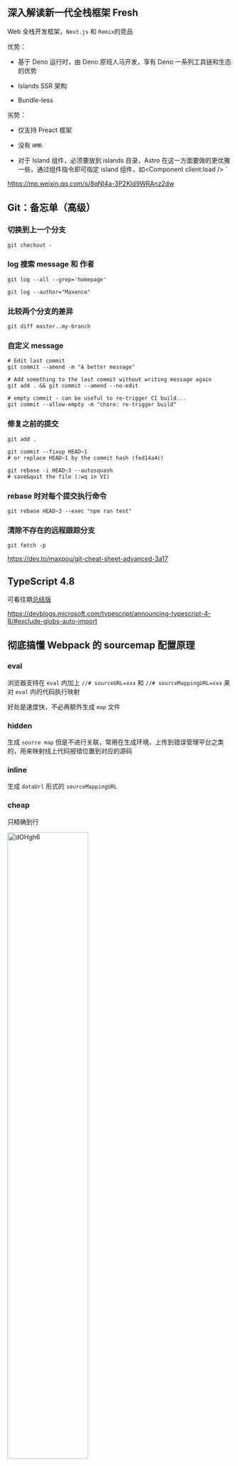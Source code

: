 ## 深入解读新一代全栈框架 Fresh

Web 全栈开发框架，`Next.js` 和 `Remix`的竞品

优势：

- 基于 Deno 运行时，由 Deno 原班人马开发，享有 Deno 一系列工具链和生态的优势

- Islands SSR 架构

- Bundle-less

劣势：

- 仅支持 Preact 框架

- 没有 `HMR`

- 对于 Island 组件，必须要放到 islands 目录，Astro 在这一方面要做的更优雅一些，通过组件指令即可指定 island 组件，如\<Component client:load /\>
`

<https://mp.weixin.qq.com/s/8qNI4a-3P2KId9WRAnz2dw>

## Git：备忘单（高级）

### 切换到上一个分支

```shell
git checkout -
```

### log 搜索 message 和 作者

```shell
git log --all --grep='homepage'

git log --author="Maxence"
```

### 比较两个分支的差异

```shell
git diff master..my-branch
```

### 自定义 message

```shell
# Edit last commit
git commit --amend -m "A better message"

# Add something to the last commit without writing message again
git add . && git commit --amend --no-edit

# empty commit - can be useful to re-trigger CI build...
git commit --allow-empty -m "chore: re-trigger build"
```

### 修复之前的提交

```shell
git add .

git commit --fixup HEAD~1
# or replace HEAD~1 by the commit hash (fed14a4c)

git rebase -i HEAD~3 --autosquash
# save&quit the file (:wq in VI)
```

### rebase 时对每个提交执行命令

```shell
git rebase HEAD~3 --exec "npm run test"
```

### 清除不存在的远程跟踪分支

```shell
git fetch -p
```

<https://dev.to/maxpou/git-cheat-sheet-advanced-3a17>

## TypeScript 4.8

可看往期[总结版](./%E7%AC%AC%E4%BA%8C%E5%8D%81%E5%85%AB%E6%9C%9F.md)

<https://devblogs.microsoft.com/typescript/announcing-typescript-4-8/#exclude-globs-auto-import>

## 彻底搞懂 Webpack 的 sourcemap 配置原理

### eval

浏览器支持在 `eval` 内加上 `//# sourceURL=xxx` 和 `//# sourceMappingURL=xxx` 来对 `eval` 内的代码执行映射

好处是速度快，不必再额外生成 `map` 文件

### hidden

生成 `source map` 但是不进行关联，常用在生成环境，上传到错误管理平台之类的，用来映射线上代码报错位置到对应的源码

### inline

生成 `dataUrl` 形式的 `sourceMappingURL`

### cheap

只精确到行

<img src="https://resource.sunbohao.com/uPic/dOHgh6.png" alt="dOHgh6" width='60%'/>

### module

用于映射自带 `source map` 的第三方库

### nosources

 创建没有 `sourcesContent` 的sourcemap

<https://mp.weixin.qq.com/s/0Sq9Z0i9Q3N0likFlZB0rQ>
